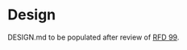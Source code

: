 # Design
DESIGN.md to be populated after review of [RFD 99](https://github.com/joyent/rfd/tree/master/rfd/0099).
